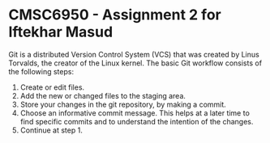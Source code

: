 # CMSC6950 - Assignment 2 for Iftekhar Masud
Git is a distributed Version Control System (VCS) that was created by
Linus Torvalds, the creator of the Linux kernel.
The basic Git workflow consists of the following steps:
1. Create or edit files.
2. Add the new or changed files to the staging area.
3. Store your changes in the git repository, by making a commit.
4. Choose an informative commit message. This helps at a later
time to find specific commits and to understand the intention of
the changes.
5. Continue at step 1.
